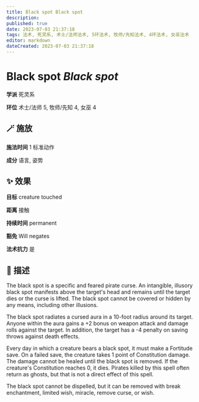 ```yaml
---
title: Black spot Black spot
description: 
published: true
date: 2023-07-03 21:37:18
tags: 法术, 死灵系, 术士/法师法术, 5环法术, 牧师/先知法术, 4环法术, 女巫法术
editor: markdown
dateCreated: 2023-07-03 21:37:18
---
```


# **Black spot** *Black spot*

**学派** 死灵系 

**环位** 术士/法师 5, 牧师/先知 4, 女巫 4

## 🪄 施放

**施法时间** 1 标准动作

**成分** 语言, 姿势

## ✨ 效果 

**目标** creature touched 

**距离** 接触  

**持续时间** permanent 

**豁免** Will negates

**法术抗力** 是

## 📖 描述

The black spot is a specific and feared pirate curse. An intangible, illusory black spot manifests above the target's head and remains until the target dies or the curse is lifted. The black spot cannot be covered or hidden by any means, including other illusions.

The black spot radiates a cursed aura in a 10-foot radius around its target. Anyone within the aura gains a +2 bonus on weapon attack and damage rolls against the target. In addition, the target has a -4 penalty on saving throws against death effects.

Every day in which a creature bears a black spot, it must make a Fortitude save. On a failed save, the creature takes 1 point of Constitution damage. The damage cannot be healed until the black spot is removed. If the creature's Constitution reaches 0, it dies. Pirates killed by this spell often return as ghosts, but that is not a direct effect of this spell.

The black spot cannot be dispelled, but it can be removed with break enchantment, limited wish, miracle, remove curse, or wish.
    